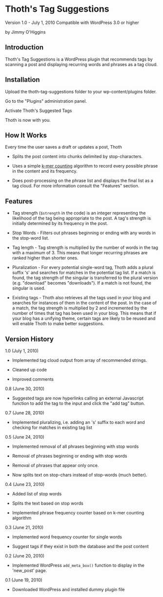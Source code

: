 Thoth's Tag Suggestions
===

Version 1.0 - July 1, 2010
Compatible with WordPress 3.0 or higher

by Jimmy O'Higgins

Introduction
---

Thoth's Tag Suggestions is a WordPress plugin that recommends tags by scanning a post and displaying recurring words and phrases as a tag cloud.

Installation
---

Upload the thoth-tag-suggestions folder to your wp-content/plugins folder.

Go to the "Plugins" administration panel.

Activate Thoth's Suggested Tags

Thoth is now with you.

How It Works
---

Every time the user saves a draft or updates a post, Thoth

+ Splits the post content into chunks delimited by stop-characters.

+ Uses a simple [k-mer counting](http://www.google.com/search?q=k-mer+counting "Google search") algorithm to record every possible phrase in the content and its frequency.

+ Does post-processing on the phrase list and displays the final list as a tag cloud. For more information consult the "Features" section.

Features
---

+ Tag strength (`$strength` in the code) is an integer representing the likelihood of the tag being appropriate to the post. A tag's strength is initially determined by its frequency in the post.

+ Stop Words - Filters out phrases beginning or ending with any words in the stop-word list.

+ Tag length - Tag strength is multiplied by the number of words in the tag with a maximum of 3. This means that longer recurring phrases are ranked higher than shorter ones.

+ Pluralization - For every potential single-word tag, Thoth adds a plural suffix 's' and searches for matches in the potential tag list. If a match is found, the tag strength of the singular is transferred to the plural version (e.g. "download" becomes "downloads"). If a match is not found, the singular is used.

+ Existing tags - Thoth also retrieves all the tags used in your blog and searches for instances of them in the content of the post. In the case of a match, the tag strength is multiplied by 2 and incremented by the number of times that tag has been used in your blog. This means that if your blog has a unifying theme, certain tags are likely to be reused and will enable Thoth to make better suggestions.


Version History
---

1.0 (July 1, 2010)

* Implemented tag cloud output from array of recommended strings.

* Cleaned up code

* Improved comments


0.8 (June 30, 2010)

* Suggested tags are now hyperlinks calling an external Javascript function to add the tag to the input and click the "add tag" button.


0.7 (June 28, 2010)

* Implemented pluralizing, i.e. adding an 's' suffix to each word and checking for matches in existing tag list


0.5 (June 24, 2010)

* Implemented removal of all phrases beginning with stop words

* Removal of phrases beginning or ending with stop words

* Removal of phrases that appear only once.

* Now splits text on stop-chars instead of stop-words (much better).


0.4 (June 23, 2010)

* Added list of stop words

* Splits the text based on stop words

* Implemented phrase frequency counter based on k-mer counting algorithm


0.3 (June 21, 2010)

* Implemented word frequency counter for single words

* Suggest tags if they exist in both the database and the post content


0.2 (June 20, 2010)

* Implemented WordPress `add_meta_box()` function to display in the 'new_post' page.


0.1 (June 19, 2010)

* Downloaded WordPress and installed dummy plugin file
